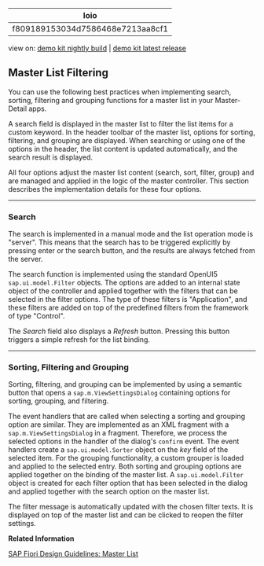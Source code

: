 <!-- loiof809189153034d7586468e7213aa8cf1 -->

| loio |
| -----|
| f809189153034d7586468e7213aa8cf1 |

<div id="loio">

view on: [demo kit nightly build](https://openui5nightly.hana.ondemand.com/#/topic/f809189153034d7586468e7213aa8cf1) | [demo kit latest release](https://openui5.hana.ondemand.com/#/topic/f809189153034d7586468e7213aa8cf1)</div>

## Master List Filtering

You can use the following best practices when implementing search, sorting, filtering and grouping functions for a master list in your Master-Detail apps.

A search field is displayed in the master list to filter the list items for a custom keyword. In the header toolbar of the master list, options for sorting, filtering, and grouping are displayed. When searching or using one of the options in the header, the list content is updated automatically, and the search result is displayed.

All four options adjust the master list content \(search, sort, filter, group\) and are managed and applied in the logic of the master controller. This section describes the implementation details for these four options.

***

### Search

The search is implemented in a manual mode and the list operation mode is "server". This means that the search has to be triggered explicitly by pressing enter or the search button, and the results are always fetched from the server.

The search function is implemented using the standard OpenUI5 `sap.ui.model.Filter` objects. The options are added to an internal state object of the controller and applied together with the filters that can be selected in the filter options. The type of these filters is "Application", and these filters are added on top of the predefined filters from the framework of type "Control".

The *Search* field also displays a *Refresh* button. Pressing this button triggers a simple refresh for the list binding.

***

### Sorting, Filtering and Grouping

Sorting, filtering, and grouping can be implemented by using a semantic button that opens a `sap.m.ViewSettingsDialog` containing options for sorting, grouping, and filtering.

The event handlers that are called when selecting a sorting and grouping option are similar. They are implemented as an XML fragment with a `sap.m.ViewSettingsDialog` in a fragment. Therefore, we process the selected options in the handler of the dialog's `confirm` event. The event handlers create a `sap.ui.model.Sorter` object on the *key* field of the selected item. For the grouping functionality, a custom grouper is loaded and applied to the selected entry. Both sorting and grouping options are applied together on the binding of the master list. A `sap.ui.model.Filter` object is created for each filter option that has been selected in the dialog and applied together with the search option on the master list.

The filter message is automatically updated with the chosen filter texts. It is displayed on top of the master list and can be clicked to reopen the filter settings.

**Related Information**  


[SAP Fiori Design Guidelines: Master List](https://experience.sap.com/fiori-design/floorplans/master-list/)

